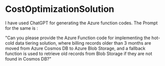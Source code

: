 # CostOptimizationSolution

I have used ChatGPT for generating the Azure function codes. The Prompt for the same is :

"Can you please provide the Azure Function code for implementing the hot-cold data tiering solution, where billing records older than 3 months are moved from Azure Cosmos DB to Azure Blob Storage, and a fallback function is used to retrieve old records from Blob Storage if they are not found in Cosmos DB?"


